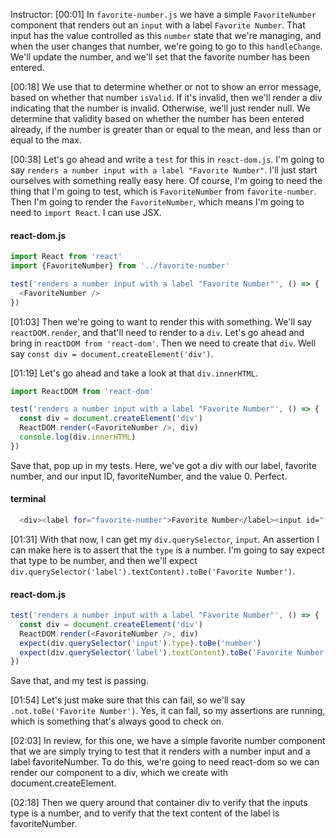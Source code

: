 Instructor: [00:01] In `favorite-number.js` we have a simple `FavoriteNumber` component that renders out an `input` with a label `Favorite Number`. That input has the value controlled as this `number` state that we're managing, and when the user changes that number, we're going to go to this `handleChange`. We'll update the number, and we'll set that the favorite number has been entered.

[00:18] We use that to determine whether or not to show an error message, based on whether that number `isValid`. If it's invalid, then we'll render a div indicating that the number is invalid. Otherwise, we'll just render null. We determine that validity based on whether the number has been entered already, if the number is greater than or equal to the mean, and less than or equal to the max.

[00:38] Let's go ahead and write a `test` for this in `react-dom.js`. I'm going to say `renders a number input with a label "Favorite Number"`. I'll just start ourselves with something really easy here. Of course, I'm going to need the thing that I'm going to test, which is `FavoriteNumber` from `favorite-number`. Then I'm going to render the `FavoriteNumber`, which means I'm going to need to `import React`. I can use JSX.

#### react-dom.js
```js
import React from 'react'
import {FavoriteNumber} from '../favorite-number'

test('renders a number input with a label "Favorite Number"', () => {
  <FavoriteNumber />
})
```

[01:03] Then we're going to want to render this with something. We'll say `reactDOM.render`, and that'll need to render to a `div`. Let's go ahead and bring in `reactDOM from 'react-dom'`. Then we need to create that `div`. Well say `const div = document.createElement('div')`.

[01:19] Let's go ahead and take a look at that `div.innerHTML`. 

```js
import ReactDOM from 'react-dom'

test('renders a number input with a label "Favorite Number"', () => {
  const div = document.createElement('div')
  ReactDOM.render(<FavoriteNumber />, div)
  console.log(div.innerHTML)
})
```

Save that, pop up in my tests. Here, we've got a div with our label, favorite number, and our input ID, favoriteNumber, and the value 0. Perfect.

#### terminal
```bash
  <div><label for="favorite-number">Favorite Number</label><input id="favorite-number" type="number" value="0"></div>
```

[01:31] With that now, I can get my `div.querySelector`, `input`. An assertion I can make here is to assert that the `type` is a number. I'm going to say expect that type to be number, and then we'll expect `div.querySelector('label').textContent).toBe('Favorite Number')`. 

#### react-dom.js
```js
test('renders a number input with a label "Favorite Number"', () => {
  const div = document.createElement('div')
  ReactDOM.render(<FavoriteNumber />, div)
  expect(div.querySelector('input').type).toBe('number')
  expect(div.querySelector('label').textContent).toBe('Favorite Number'))
})
```

Save that, and my test is passing.

[01:54] Let's just make sure that this can fail, so we'll say `.not.toBe('Favorite Number')`. Yes, it can fail, so my assertions are running, which is something that's always good to check on.

[02:03] In review, for this one, we have a simple favorite number component that we are simply trying to test that it renders with a number input and a label favoriteNumber. To do this, we're going to need react-dom so we can render our component to a div, which we create with document.createElement.

[02:18] Then we query around that container div to verify that the inputs type is a number, and to verify that the text content of the label is favoriteNumber.
